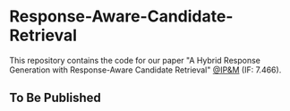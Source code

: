 # Response-Aware-Candidate-Retrieval
This repository contains the code for our paper "A Hybrid Response Generation with Response-Aware Candidate Retrieval" [@IP&M](https://www.sciencedirect.com/journal/information-processing-and-management) (IF: 7.466).

## To Be Published
